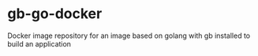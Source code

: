 # gb-go-docker
Docker image repository for an image based on golang with gb installed to build an application
